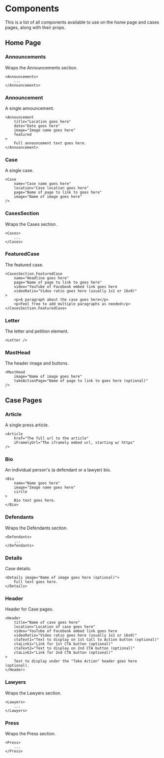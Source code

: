 # Components

This is a list of all components available to use on the home page and cases pages, along with their props.

## Home Page

### Announcements

Wraps the Announcements section.

```
<Announcements>
    ...
</Announcements>
```

### Announcement

A single announcement.

```
<Announcement
    title="Location goes here"
    date="Date goes here"
    image="Image name goes here"
    featured
>
    Full announcement text goes here.
</Announcement>
```

### Case

A single case.

```
<Case
    name="Case name goes here"
    location="Case location goes here"
    page="Name of page to link to goes here"
    image="Name of image goes here"
/>
```

### CasesSection

Wraps the Cases section.

```
<Cases>
    ...
</Cases>
```

### FeaturedCase

The featured case.

```
<CasesSection.FeaturedCase
    name="Headline goes here"
    page="Name of page to link to goes here"
    video="YouTube of Facebook embed link goes here
    videoRatio="Video ratio goes here (usually 1x1 or 16x9)"
>
    <p>A paragraph about the case goes here</p>
    <p>Feel free to add multiple paragraphs as needed</p>
</CasesSection.FeaturedCase>
```

### Letter

The letter and petition element.

```
<Letter />
```

### MastHead

The header image and buttons.

```
<MastHead
    image="Name of image goes here"
    takeActionPage="Name of page to link to goes here (optional)"
/>
```

## Case Pages

### Article

A single press article.

```
<Article
    href="The full url to the article"
    iFramelyUrl="The iframely embed url, starting w/ https"
/>
```

### Bio

An individual person's (a defendant or a lawyer) bio.

```
<Bio
    name="Name goes here"
    image="Image name goes here"
    circle
>
    Bio text goes here.
</Bio>
```

### Defendants

Wraps the Defendants section.

```
<Defendants>
    ...
</Defendants>
```

### Details

Case details.

```
<Details image="Name of image goes here (optional)">
    Full text goes here.
</Details>
```

### Header

Header for Case pages.

```
<Header
    title="Name of case goes here"
    location="Location of case goes here"
    video="YouTube of Facebook embed link goes here
    videoRatio="Video ratio goes here (usually 1x1 or 16x9)"
    ctaText1="Text to display on 1st Call to Action button (optional)"
    ctaLink1="Link for 1st CTA button (optional)"
    ctaText2="Text to display on 2nd CTA button (optional)"
    ctaLink2="Link for 2nd CTA button (optional)"
>
    Text to display under the "Take Action" header goes here (optional).
</Header>
```

### Lawyers

Wraps the Lawyers section.

```
<Lawyers>
    ...
</Lawyers>
```

### Press

Wraps the Press section.

```
<Press>
    ...
</Press>
```
